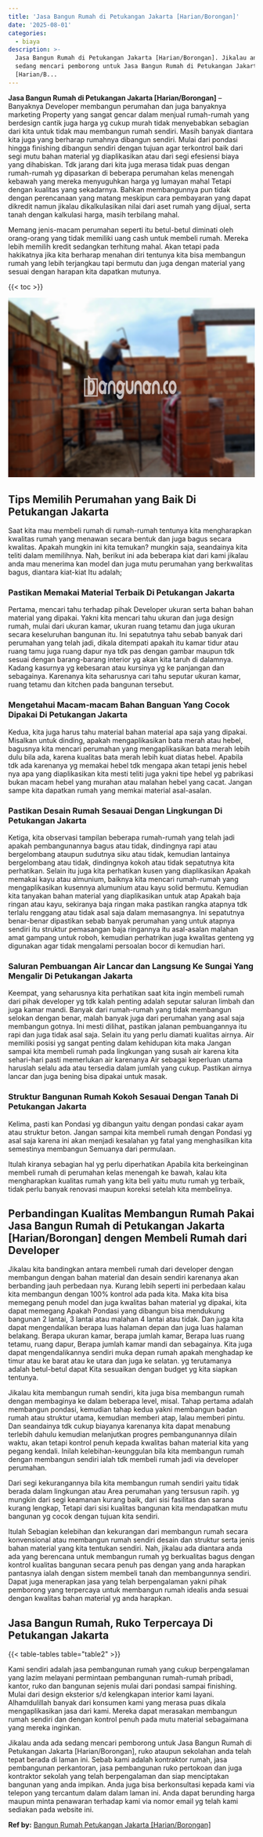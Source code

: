 ```yaml
---
title: 'Jasa Bangun Rumah di Petukangan Jakarta [Harian/Borongan]'
date: '2025-08-01'
categories:
  - biaya
description: >-
  Jasa Bangun Rumah di Petukangan Jakarta [Harian/Borongan]. Jikalau anda ada
  sedang mencari pemborong untuk Jasa Bangun Rumah di Petukangan Jakarta
  [Harian/B...
---
```


**Jasa Bangun Rumah di Petukangan Jakarta \[Harian/Borongan\]** – Banyaknya Developer membangun perumahan dan juga banyaknya marketing Property yang sangat gencar dalam menjual rumah-rumah yang berdesign cantik juga harga yg cukup murah tidak menyebabkan sebagian dari kita untuk tidak mau membangun rumah sendiri. Masih banyak diantara kita juga yang berharap rumahnya dibangun sendiri. Mulai dari pondasi hingga finishing dibangun sendiri dengan tujuan agar terkontrol baik dari segi mutu bahan material yg diaplikasikan atau dari segi efesiensi biaya yang dihabiskan. Tdk jarang dari kita juga merasa tidak puas dengan rumah-rumah yg dipasarkan di beberapa perumahan kelas menengah kebawah yang mereka menyuguhkan harga yg lumayan mahal Tetapi dengan kualitas yang sekadarnya. Bahkan membangunnya pun tidak dengan perencanaan yang matang meskipun cara pembayaran yang dapat dikredit namun jikalau dikalkulasikan nilai dari aset rumah yang dijual, serta tanah dengan kalkulasi harga, masih terbilang mahal.

Memang jenis-macam perumahan seperti itu betul-betul diminati oleh orang-orang yang tidak memiliki uang cash untuk membeli rumah. Mereka lebih memilih kredit sedangkan terhitung mahal. Akan tetapi pada hakikatnya jika kita berharap menahan diri tentunya kita bisa membangun rumah yang lebih terjangkau tapi bermutu dan juga dengan material yang sesuai dengan harapan kita dapatkan mutunya.

{{< toc >}}

![Jasa Bangun Rumah di Petukangan Jakarta [Harian/Borongan]](/images/borong-bangunan-32.png)

## Tips Memilih Perumahan yang Baik Di Petukangan Jakarta

Saat kita mau membeli rumah di rumah-rumah tentunya kita mengharapkan kwalitas rumah yang menawan secara bentuk dan juga bagus secara kwalitas. Apakah mungkin ini kita temukan? mungkin saja, seandainya kita teliti dalam memilihnya. Nah, berikut ini ada beberapa kiat dari kami jikalau anda mau menerima kan model dan juga mutu perumahan yang berkwalitas bagus, diantara kiat-kiat Itu adalah;

### Pastikan Memakai Material Terbaik Di Petukangan Jakarta

Pertama, mencari tahu terhadap pihak Developer ukuran serta bahan bahan material yang dipakai. Yakni kita mencari tahu ukuran dan juga design rumah, mulai dari ukuran kamar, ukuran ruang tetamu dan juga ukuran secara keseluruhan bangunan itu. Ini sepatutnya tahu sebab banyak dari perumahan yang telah jadi, dikala ditempati apakah itu kamar tidur atau ruang tamu juga ruang dapur nya tdk pas dengan gambar maupun tdk sesuai dengan barang-barang interior yg akan kita taruh di dalamnya. Kadang kasurnya yg kebesaran atau kursinya yg ke panjangan dan sebagainya. Karenanya kita seharusnya cari tahu seputar ukuran kamar, ruang tetamu dan kitchen pada bangunan tersebut.

### Mengetahui Macam-macam Bahan Banguan Yang Cocok Dipakai Di Petukangan Jakarta

Kedua, kita juga harus tahu material bahan material apa saja yang dipakai. Misalkan untuk dinding, apakah mengaplikasikan bata merah atau hebel, bagusnya kita mencari perumahan yang mengaplikasikan bata merah lebih dulu bila ada, karena kualitas bata merah lebih kuat diatas hebel. Apabila tdk ada karenanya yg memakai hebel tdk mengapa akan tetapi jenis hebel nya apa yang diaplikasikan kita mesti teliti juga yakni tipe hebel yg pabrikasi bukan macam hebel yang murahan atau malahan hebel yang cacat. Jangan sampe kita dapatkan rumah yang memkai material asal-asalan.

### Pastikan Desain Rumah Sesauai Dengan Lingkungan Di Petukangan Jakarta

Ketiga, kita observasi tampilan beberapa rumah-rumah yang telah jadi apakah pembangunannya bagus atau tidak, dindingnya rapi atau bergelombang ataupun sudutnya siku atau tidak, kemudian lantainya bergelombang atau tidak, dindingnya kokoh atau tidak sepatutnya kita perhatikan. Selain itu juga kita perhatikan kusen yang diaplikasikan Apakah memakai kayu atau almunium, baiknya kita mencari rumah-rumah yang mengaplikasikan kusennya alumunium atau kayu solid bermutu. Kemudian kita tanyakan bahan material yang diaplikasikan untuk atap Apakah baja ringan atau kayu, sekiranya baja ringan maka pastikan rangka atapnya tdk terlalu renggang atau tidak asal saja dalam memasangnya. Ini sepatutnya benar-benar dipastikan sebab banyak perumahan yang untuk atapnya sendiri itu struktur pemasangan baja ringannya itu asal-asalan malahan amat gampang untuk roboh, kemudian perhatrikan juga kwalitas genteng yg digunakan agar tidak mengalami persoalan bocor di kemudian hari.

### Saluran Pembuangan Air Lancar dan Langsung Ke Sungai Yang Mengalir Di Petukangan Jakarta

Keempat, yang seharusnya kita perhatikan saat kita ingin membeli rumah dari pihak developer yg tdk kalah penting adalah seputar saluran limbah dan juga kamar mandi. Banyak dari rumah-rumah yang tidak membangun selokan dengan benar, malah banyak juga dari perumahan yang asal saja membangun gotnya. Ini mesti dilihat, pastikan jalanan pembuangannya itu rapi dan juga tidak asal saja. Selain itu yang perlu diamati kualitas airnya. Air memiliki posisi yg sangat penting dalam kehidupan kita maka Jangan sampai kita membeli rumah pada lingkungan yang susah air karena kita sehari-hari pasti memerlukan air karenanya Air sebagai keperluan utama haruslah selalu ada atau tersedia dalam jumlah yang cukup. Pastikan airnya lancar dan juga bening bisa dipakai untuk masak.

### Struktur Bangunan Rumah Kokoh Sesauai Dengan Tanah Di Petukangan Jakarta

Kelima, pasti kan Pondasi yg dibangun yaitu dengan pondasi cakar ayam atau struktur beton. Jangan sampai kita membeli rumah dengan Pondasi yg asal saja karena ini akan menjadi kesalahan yg fatal yang menghasilkan kita semestinya membangun Semuanya dari permulaan.

Itulah kiranya sebagian hal yg perlu diperhatikan Apabila kita berkeinginan membeli rumah di perumahan kelas menengah ke bawah, kalau kita mengharapkan kualitas rumah yang kita beli yaitu mutu rumah yg terbaik, tidak perlu banyak renovasi maupun koreksi setelah kita membelinya.

## Perbandingan Kualitas Membangun Rumah Pakai Jasa Bangun Rumah di Petukangan Jakarta \[Harian/Borongan\] dengen Membeli Rumah dari Developer

Jikalau kita bandingkan antara membeli rumah dari developer dengan membangun dengan bahan material dan desain sendiri karenanya akan berbanding jauh perbedaan nya. Kurang lebih seperti ini perbedaan kalau kita membangun dengan 100% kontrol ada pada kita. Maka kita bisa memegang penuh model dan juga kwalitas bahan material yg dipakai, kita dapat memegang Apakah Pondasi yang dibangun bisa mendukung bangunan 2 lantai, 3 lantai atau malahan 4 lantai atau tidak. Dan juga kita dapat mengendalikan berapa luas halaman depan dan juga luas halaman belakang. Berapa ukuran kamar, berapa jumlah kamar, Berapa luas ruang tetamu, ruang dapur, Berapa jumlah kamar mandi dan sebagainya. Kita juga dapat mengendalikannya sendiri muka depan rumah apakah menghadap ke timur atau ke barat atau ke utara dan juga ke selatan. yg terutamanya adalah betul-betul dapat Kita sesuaikan dengan budget yg kita siapkan tentunya.

Jikalau kita membangun rumah sendiri, kita juga bisa membangun rumah dengan membaginya ke dalam beberapa level, misal. Tahap pertama adalah membangun pondasi, kemudian tahap kedua yakni membangun badan rumah atau struktur utama, kemudian memberi atap, lalau memberi pintu. Dan seandainya tdk cukup biayanya karenanya kita dapat menabung terlebih dahulu kemudian melanjutkan progres pembangunannya dilain waktu, akan tetapi kontrol penuh kepada kwalitas bahan material kita yang pegang kendali. Inilah kelebihan-keunggulan bila kita membangun rumah dengan membangun sendiri ialah tdk membeli rumah jadi via developer perumahan.

Dari segi kekurangannya bila kita membangun rumah sendiri yaitu tidak berada dalam lingkungan atau Area perumahan yang tersusun rapih. yg mungkin dari segi keamanan kurang baik, dari sisi fasilitas dan sarana kurang lengkap, Tetapi dari sisi kualitas bangunan kita mendapatkan mutu bangunan yg cocok dengan tujuan kita sendiri.

Itulah Sebagian kelebihan dan kekurangan dari membangun rumah secara konvensional atau membangun rumah sendiri desain dan struktur serta jenis bahan material yang kita tentukan sendiri. Nah, jikalau ada diantara anda ada yang berencana untuk membangun rumah yg berkualitas bagus dengan kontrol kualitas bangunan secara penuh pas dengan yang anda harapkan pantasnya ialah dengan sistem membeli tanah dan membangunnya sendiri. Dapat juga menerapkan jasa yang telah berpengalaman yakni pihak pemborong yang terpercaya untuk membangun rumah idealis anda sesuai dengan kwalitas bahan material yg anda harapkan.

## Jasa Bangun Rumah, Ruko Terpercaya Di Petukangan Jakarta

{{< table-tables table="table2" >}}

Kami sendiri adalah jasa pembangunan rumah yang cukup berpengalaman yang lazim melayani permintaan pembangunan rumah-rumah pribadi, kantor, ruko dan bangunan sejenis mulai dari pondasi sampai finishing. Mulai dari design eksterior s/d kelengkapan interior kami layani. Alhamdulillah banyak dari konsumen kami yang merasa puas dikala mengaplikasikan jasa dari kami. Mereka dapat merasakan membangun rumah sendiri dan dengan kontrol penuh pada mutu material sebagaimana yang mereka inginkan.

Jikalau anda ada sedang mencari pemborong untuk Jasa Bangun Rumah di Petukangan Jakarta \[Harian/Borongan\], ruko ataupun sekolahan anda telah tepat berada di laman ini. Sebab kami adalah kontraktor rumah, jasa pembangunan perkantoran, jasa pembangunan ruko pertokoan dan juga kontraktor sekolah yang telah berpengalaman dan siap menciptakan bangunan yang anda impikan. Anda juga bisa berkonsultasi kepada kami via telepon yang tercantum dalam dalam laman ini. Anda dapat berunding harga maupun minta penawaran terhadap kami via nomor email yg telah kami sediakan pada website ini.

**Ref by:** [Bangun Rumah Petukangan Jakarta [Harian/Borongan]](https://id.wikipedia.org/wiki/Bangun)
